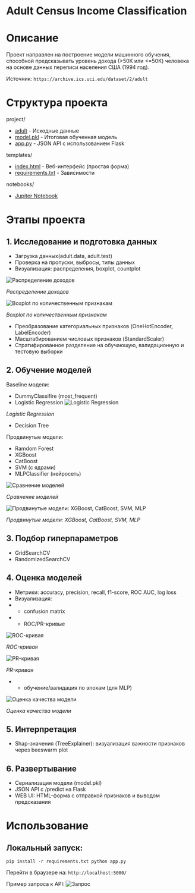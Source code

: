# Adult Census Income Classification

# Описание
Проект направлен на построение модели машинного обучения, способной предсказывать уровень дохода (>50K или <=50K) человека на основе данных переписи населения США (1994 год).

Источник: `https://archive.ics.uci.edu/dataset/2/adult`

# Структура проекта
project/
- [adult](adult.zip) - Исходные данные
- [model.pkl](model.zip) - Итоговая обученная модель
- [app.py](app.py) - JSON API с использованием Flask

templates/
- [index.html](index.html) - Веб-интерфейс (простая форма)
- [requirements.txt](requirements.txt) - Зависимости

notebooks/
- [Jupiter Notebook](adult_census_income_classification.ipynb)

# Этапы проекта
## 1. Исследование и подготовка данных
- Загрузка данных(adult.data, adult.test)
- Проверка на пропуски, выбросы, типы данных
- Визуализация: распределения, boxplot, countplot
  
![Распределение доходов](income.png)

*Распределение доходов*

![Boxplot по количественным признакам](quantitative_characteristics.png)

*Boxplot по количественным признакам*

- Преобразование категориальных признаков (OneHotEncoder, LabelEncoder)
- Масштабированием числовых признаков (StandardScaler)
- Стратифированное разделение на обучающую, валидационную и тестовую выборки

## 2. Обучение моделей
Baseline модели:
- DummyClassifire (most_frequent)
- Logistic Regression
![Logistic Regression](pipeline.png)

*Logistic Regression*
- Decision Tree

Продвинутые модели:
- Ramdom Forest
- XGBoost
- CatBoost
- SVM (с ядрами)
- MLPClassifier (нейросеть)

![Сравнение моделей](accuracy.png)

*Сравнение моделей*

![Продвинутые модели: XGBoost, CatBoost, SVM, MLP](accuracy_extended.png)

*Продвинутые модели: XGBoost, CatBoost, SVM, MLP*

## 3. Подбор гиперпараметров
- GridSearchCV
- RandomizedSearchCV

## 4. Оценка моделей
- Метрики: accuracy, precision, recall, f1-score, ROC AUC, log loss
- Визуализация:
- - confusion matrix
- - ROC/PR-кривые

![ROC-кривая](rocpr.png)

*ROC-кривая*

![PR-кривая](pr.png)

*PR-кривая*

- - обучение/валидация по эпохам (для MLP)

![Оценка качества модели](quality.png)

*Оценка качества модели*

## 5. Интерпретация
- Shap-значения (TreeExplainer): визуализация важности признаков через beeswarm plot

## 6. Развертывание
- Сериализация модели (model.pkl)
- JSON API с /predict на Flask
- WEB UI: HTML-форма с отправкой признаков и выводом предсказания

# Использование
## Локальный запуск:
`pip install -r requirements.txt
python app.py
`

Перейти в браузере на: `http://localhost:5000/`

Пример запроса к API:
![Запрос](app.png)
